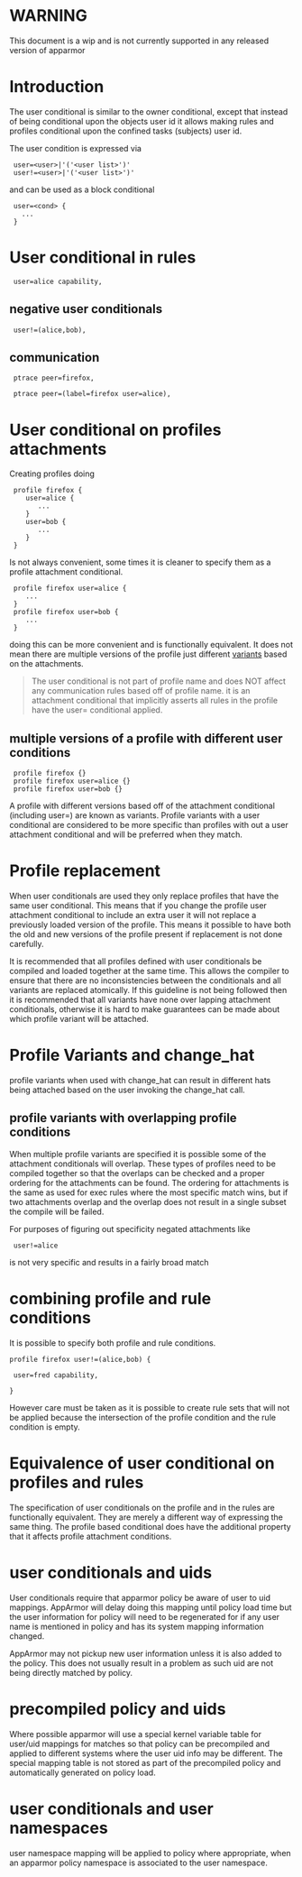 WARNING
=======

This document is a wip and is not currently supported in any released
version of apparmor

Introduction
============

The user conditional is similar to the owner conditional, except that
instead of being conditional upon the objects user id it allows making
rules and profiles conditional upon the confined tasks (subjects)
user id.

The user condition is expressed via

```
 user=<user>|'('<user list>')'
 user!=<user>|'('<user list>')'
```

and can be used as a block conditional

```
 user=<cond> {
   ...
 }
```

User conditional in rules
=========================

```
 user=alice capability,
```

negative user conditionals
--------------------------

```
 user!=(alice,bob),
```

communication
-------------

```
 ptrace peer=firefox,

 ptrace peer=(label=firefox user=alice),
```

User conditional on profiles attachments
========================================

Creating profiles doing

```
 profile firefox {
    user=alice {
       ...
    }
    user=bob {
       ...
    }
 }
```

Is not always convenient, some times it is cleaner to specify them as a profile attachment conditional.

```
 profile firefox user=alice {
    ...
 }
 profile firefox user=bob {
    ...
 }
```

doing this can be more convenient and is functionally equivalent. It
does not mean there are multiple versions of the profile just different
[variants](profile_variants) based on the attachments.

>  The user conditional is not part of profile name and does NOT affect
>  any communication rules based off of profile name.  it is an attachment
>  conditional that implicitly asserts all rules in the profile have
>  the user= conditional applied.

multiple versions of a profile with different user conditions
-------------------------------------------------------------

```
 profile firefox {}
 profile firefox user=alice {}
 profile firefox user=bob {}
```

A profile with different versions based off of the attachment conditional (including user=) are known as variants. Profile variants with a user conditional are considered to be more specific than profiles with out a user attachment conditional and will be preferred when they match.



# Profile replacement

When user conditionals are used they only replace profiles that have the same user conditional. This means that if you change the profile user attachment conditional to include an extra user it will not replace a previously loaded version of the profile. This means it possible to have both the old and new versions of the profile present if replacement is not done carefully.

It is recommended that all profiles defined with user conditionals be
compiled and loaded together at the same time. This allows the compiler to ensure that
there are no inconsistencies between the conditionals and all variants
are replaced atomically. If this guideline is not being followed then
it is recommended that all variants have none over lapping attachment
conditionals, otherwise it is hard to make guarantees can be made about which profile
variant will be attached.

# Profile Variants and change_hat

profile variants when used with change_hat can result in different hats being attached based on the user invoking the change_hat call.


profile variants with overlapping profile conditions
----------------------------------------------------

When multiple profile variants are specified it is possible some of
the attachment conditionals will overlap. These types of profiles
need to be compiled together so that the overlaps can be checked and
a proper ordering for the attachments can be found. The ordering
for attachments is the same as used for exec rules where the most
specific match wins, but if two attachments overlap and the overlap
does not result in a single subset the compile will be failed.

For purposes of figuring out specificity negated attachments like

```
 user!=alice
```

is not very specific and results in a fairly broad match

combining profile and rule conditions
=====================================

It is possible to specify both profile and rule conditions.

```
profile firefox user!=(alice,bob) {

 user=fred capability,

}
```

However care must be taken as it is possible to create rule sets that
will not be applied because the intersection of the profile condition
and the rule condition is empty.

Equivalence of user conditional on profiles and rules
=====================================================

The specification of user conditionals on the profile and in the
rules are functionally equivalent. They are merely a different way
of expressing the same thing. The profile based conditional does have
the additional property that it affects profile attachment conditions.

user conditionals and uids
==========================

User conditionals require that apparmor policy be aware of user to
uid mappings. AppArmor will delay doing this mapping until policy load
time but the user information for policy will need to be regenerated
for if any user name is mentioned in policy and has its system mapping
information changed.

AppArmor may not pickup new user information unless it is also added
to the policy. This does not usually result in a problem as such uid
are not being directly matched by policy.

precompiled policy and uids
===========================

Where possible apparmor will use a special kernel variable table
for user/uid mappings for matches so that policy can be precompiled
and applied to different systems where the user uid info may be
different. The special mapping table is not stored as part of the
precompiled policy and automatically generated on policy load.

user conditionals and user namespaces
=====================================

user namespace mapping will be applied to policy where appropriate,
when an apparmor policy namespace is associated to the user namespace.
